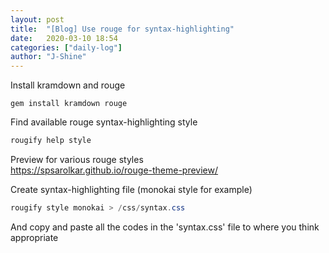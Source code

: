 ```yaml
---
layout: post
title:  "[Blog] Use rouge for syntax-highlighting"
date:   2020-03-10 18:54
categories: ["daily-log"]
author: "J-Shine"
---
```


Install kramdown and rouge
```
gem install kramdown rouge
```

Find available rouge syntax-highlighting style
```java
rougify help style
```
Preview for various rouge styles    
https://spsarolkar.github.io/rouge-theme-preview/

Create syntax-highlighting file (monokai style for example)
```java
rougify style monokai > /css/syntax.css
```
And copy and paste all the codes in the 'syntax.css' file to where you think appropriate
